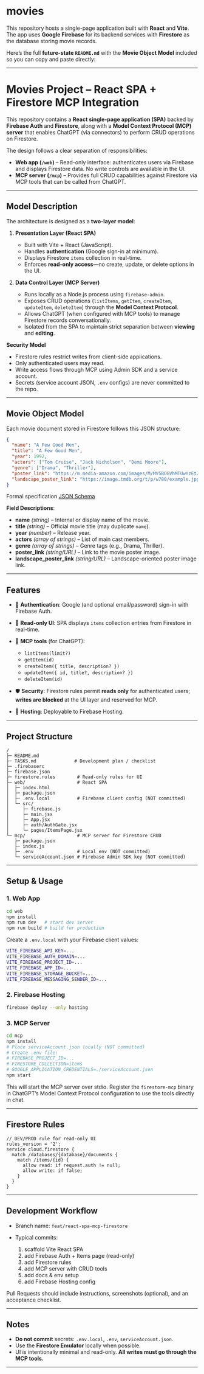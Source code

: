 # movies

This repository hosts a single-page application built with **React** and **Vite**. The app uses **Google Firebase** for its backend services with **Firestore** as the database storing movie records.

Here’s the full **future-state `README.md`** with the **Movie Object Model** included so you can copy and paste directly:

---

# Movies Project – React SPA + Firestore MCP Integration

This repository contains a **React single-page application (SPA)** backed by **Firebase Auth** and **Firestore**, along with a **Model Context Protocol (MCP) server** that enables ChatGPT (via connectors) to perform CRUD operations on Firestore.

The design follows a clear separation of responsibilities:

* **Web app (`/web`)** – Read-only interface: authenticates users via Firebase and displays Firestore data. No write controls are available in the UI.
* **MCP server (`/mcp`)** – Provides full CRUD capabilities against Firestore via MCP tools that can be called from ChatGPT.

---

## Model Description

The architecture is designed as a **two-layer model**:

1. **Presentation Layer (React SPA)**

   * Built with Vite + React (JavaScript).
   * Handles **authentication** (Google sign-in at minimum).
   * Displays Firestore `items` collection in real-time.
   * Enforces **read-only access**—no create, update, or delete options in the UI.

2. **Data Control Layer (MCP Server)**

   * Runs locally as a Node.js process using `firebase-admin`.
   * Exposes CRUD operations (`listItems`, `getItem`, `createItem`, `updateItem`, `deleteItem`) through the **Model Context Protocol**.
   * Allows ChatGPT (when configured with MCP tools) to manage Firestore records conversationally.
   * Isolated from the SPA to maintain strict separation between **viewing** and **editing**.

**Security Model**

* Firestore rules restrict writes from client-side applications.
* Only authenticated users may read.
* Write access flows through MCP using Admin SDK and a service account.
* Secrets (service account JSON, `.env` configs) are never committed to the repo.

---

## Movie Object Model

Each movie document stored in Firestore follows this JSON structure:

```json
{
  "name": "A Few Good Men",
  "title": "A Few Good Men",
  "year": 1992,
  "actors": ["Tom Cruise", "Jack Nicholson", "Demi Moore"],
  "genre": ["Drama", "Thriller"],
  "poster_link": "https://m.media-amazon.com/images/M/MV5BOGVhMTUwYzEtZGQ1ZC00Nzg1LTk0OGUtMDk0NDM0ZmZlN2E0XkEyXkFqcGc@._V1_SX300.jpg",
  "landscape_poster_link": "https://image.tmdb.org/t/p/w780/example.jpg"
}
```

Formal specification [JSON Schema](docs/schemas/movie.schema.json)

**Field Descriptions**:

* **name** *(string)* – Internal or display name of the movie.
* **title** *(string)* – Official movie title (may duplicate `name`).
* **year** *(number)* – Release year.
* **actors** *(array of strings)* – List of main cast members.
* **genre** *(array of strings)* – Genre tags (e.g., Drama, Thriller).
* **poster\_link** *(string/URL)* – Link to the movie poster image.
* **landscape\_poster\_link** *(string/URL)* – Landscape-oriented poster image link.

---

## Features

* 🔐 **Authentication**: Google (and optional email/password) sign-in with Firebase Auth.
* 📖 **Read-only UI**: SPA displays `items` collection entries from Firestore in real-time.
* 🔧 **MCP tools** (for ChatGPT):

  * `listItems(limit?)`
  * `getItem(id)`
  * `createItem({ title, description? })`
  * `updateItem({ id, title?, description? })`
  * `deleteItem(id)`
* 🛡️ **Security**: Firestore rules permit **reads only** for authenticated users; **writes are blocked** at the UI layer and reserved for MCP.
* 🚀 **Hosting**: Deployable to Firebase Hosting.

---

## Project Structure

```
/
├─ README.md
├─ TASKS.md              # Development plan / checklist
├─ .firebaserc
├─ firebase.json
├─ firestore.rules        # Read-only rules for UI
├─ web/                   # React SPA
│  ├─ index.html
│  ├─ package.json
│  ├─ .env.local          # Firebase client config (NOT committed)
│  └─ src/
│     ├─ firebase.js
│     ├─ main.jsx
│     ├─ App.jsx
│     ├─ auth/AuthGate.jsx
│     └─ pages/ItemsPage.jsx
└─ mcp/                   # MCP server for Firestore CRUD
   ├─ package.json
   ├─ index.js
   ├─ .env                # Local env (NOT committed)
   └─ serviceAccount.json # Firebase Admin SDK key (NOT committed)
```

---

## Setup & Usage

### 1. Web App

```bash
cd web
npm install
npm run dev   # start dev server
npm run build # build for production
```

Create a `.env.local` with your Firebase client values:

```bash
VITE_FIREBASE_API_KEY=...
VITE_FIREBASE_AUTH_DOMAIN=...
VITE_FIREBASE_PROJECT_ID=...
VITE_FIREBASE_APP_ID=...
VITE_FIREBASE_STORAGE_BUCKET=...
VITE_FIREBASE_MESSAGING_SENDER_ID=...
```

### 2. Firebase Hosting

```bash
firebase deploy --only hosting
```

### 3. MCP Server

```bash
cd mcp
npm install
# Place serviceAccount.json locally (NOT committed)
# Create .env file:
# FIREBASE_PROJECT_ID=...
# FIRESTORE_COLLECTION=items
# GOOGLE_APPLICATION_CREDENTIALS=./serviceAccount.json
npm start
```

This will start the MCP server over stdio. Register the `firestore-mcp` binary in ChatGPT’s Model Context Protocol configuration to use the tools directly in chat.

---

## Firestore Rules

```
// DEV/PROD rule for read-only UI
rules_version = '2';
service cloud.firestore {
  match /databases/{database}/documents {
    match /items/{id} {
      allow read: if request.auth != null;
      allow write: if false;
    }
  }
}
```

---

## Development Workflow

* Branch name: `feat/react-spa-mcp-firestore`
* Typical commits:

  1. scaffold Vite React SPA
  2. add Firebase Auth + Items page (read-only)
  3. add Firestore rules
  4. add MCP server with CRUD tools
  5. add docs & env setup
  6. add Firebase Hosting config

Pull Requests should include instructions, screenshots (optional), and an acceptance checklist.

---

## Notes

* **Do not commit** secrets: `.env.local`, `.env`, `serviceAccount.json`.
* Use the **Firestore Emulator** locally when possible.
* UI is intentionally minimal and read-only. **All writes must go through the MCP tools.**

---

